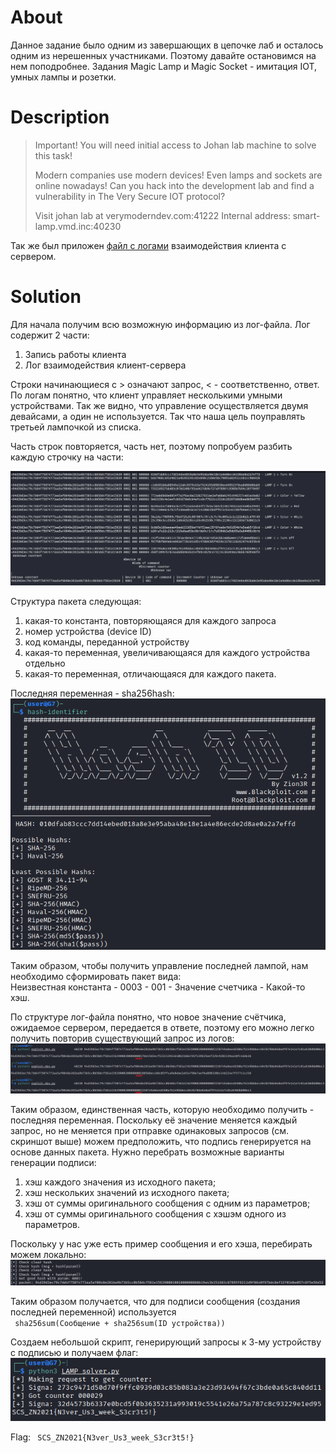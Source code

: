 # About

Данное задание было одним из завершающих в цепочке лаб и осталось одним из нерешенных участниками.
Поэтому давайте остановимся на нем поподробнее. Задания Magic Lamp и Magic Socket - имитация IOT, умных лампы и розетки.

# Description

> Important! You will need initial access to Johan lab machine to solve this task!  
>
> Modern companies use modern devices! Even lamps and sockets are online nowadays! Can you hack into the development lab and find a vulnerability in The Very Secure IOT protocol?
> 
> Visit johan lab at verymoderndev.com:41222
> Internal address: smart-lamp.vmd.inc:40230  

Так же был приложен [файл с логами](/Magic%20Lamp/task_logs.txt) взаимодействия клиента с сервером.

# Solution

Для начала получим всю возможную информацию из лог-файла. Лог содержит 2 части:  
1. Запись работы клиента
2. Лог взаимодействия клиент-сервера

Строки начинающиеся с > означают запрос, < - соответственно, ответ.  
По логам понятно, что клиент управляет несколькими умными устройствами. Так же видно, что управление осуществляется двумя девайсами, а один не используется. 
Так что наша цель поуправлять третьей лампочкой из списка.  

Часть строк повторяется, часть нет, поэтому попробуем разбить каждую строчку на части:

![![logs_analysis](/Magic%20Lamp/01.check_logs.png, "Log analysis")](/Magic%20Lamp/01.check_logs.png)

Структура пакета следующая:  
1. какая-то константа, повторяющаяся для каждого запроса
2. номер устройства (device ID)
3. код команды, переданной устройству
4. какая-то переменная, увеличивающаяся для каждого устройства отдельно
5. какая-то переменная, отличающаяся для каждого пакета.  

Последняя переменная - sha256hash:  
![![hash.png](/Magic%20Lamp/hash.png, "Hashident")](/Magic%20Lamp/hash.png)

Таким образом, чтобы получить управление последней лампой, нам необходимо сформировать пакет вида:  
Неизвестная константа - 0003 - 001 - Значение счетчика - Какой-то хэш.

По структуре лог-файла понятно, что новое значение счётчика, ожидаемое сервером, передается в ответе, поэтому его можно легко получить повторив существующий запрос из логов:  
![![counters.png](/Magic%20Lamp/counters.png, "Counters")](/Magic%20Lamp/counters.png)

Таким образом, единственная часть, которую необходимо получить - последняя переменная. Поскольку её значение меняется каждый запрос, но не меняется при отправке одинаковых запросов (см. скриншот выше) можем предположить, что подпись генерируется на основе данных пакета. Нужно перебрать возможные варианты генерации подписи:
1. хэш каждого значения из исходного пакета;
2. хэш нескольких значений из исходного пакета;
3. хэш от суммы оригинального сообщения с одним из параметров;
4. хэш от суммы оригинального сообщения с хэшэм одного из параметров.

Поскольку у нас уже есть пример сообщения и его хэша, перебирать можем локально:  
![![sign_brute.png](/Magic%20Lamp/sign_brute.png, "Bruting sign")](/Magic%20Lamp/sign_brute.png)  

Таким образом получается, что для подписи сообщения (создания последней переменной) используется  
<code> sha256sum(Сообщение + sha256sum(ID устройства)) </code>

Создаем небольшой скрипт, генерирующий запросы к 3-му устройству с подписью и получаем флаг:   
![![flag.png](/Magic%20Lamp/flag.png, "Getting flag")](/Magic%20Lamp/flag.png)  

Flag: <code> SCS_ZN2021{N3ver_Us3_week_S3cr3t5!} </code>
